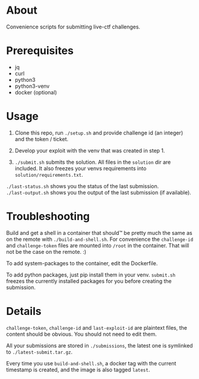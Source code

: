 # About 

Convenience scripts for submitting live-ctf challenges.

# Prerequisites

- jq
- curl
- python3
- python3-venv
- docker (optional)

# Usage

1. Clone this repo, run `./setup.sh` and provide challenge id (an integer) and the
   token / ticket.

2. Develop your exploit with the venv that was created in step 1.

3. `./submit.sh` submits the solution. All files in the `solution` dir are
   included. It also freezes your venvs requirements into `solution/requirements.txt`.

`./last-status.sh` shows you the status of the last submission.  
`./last-output.sh` shows you the output of the last submission (if available).

# Troubleshooting

Build and get a shell in a container that should™️ be pretty much the same as on the
remote with `./build-and-shell.sh`. For convenience the `challenge-id`
and `challenge-token` files are mounted into `/root` in the container. That will not be
the case on the remote. :)

To add system-packages to the container, edit the Dockerfile.

To add python packages, just pip install them in your venv. `submit.sh` freezes the
currently installed packages for you before creating the submission.

# Details

`challenge-token`, `challenge-id` and `last-exploit-id` are plaintext files, the content
should be obvious. You should not need to edit them.

All your submissions are stored in `./submissions`, the latest one is symlinked to
`./latest-submit.tar.gz`.

Every time you use `build-and-shell.sh`, a docker tag with the current timestamp is
created, and the image is also tagged `latest`.
 
